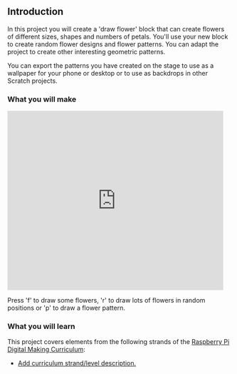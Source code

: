 ## Introduction

In this project you will create a 'draw flower' block that can create flowers of different sizes, shapes and numbers of petals. You'll use your new block to create random flower designs and flower patterns. You can adapt the project to create other interesting geometric patterns. 

You can export the patterns you have created on the stage to use as a wallpaper for your phone or desktop or to use as backdrops in other Scratch projects. 

### What you will make

<div class="scratch-preview">
  <iframe allowtransparency="true" width="485" height="402" src="https://scratch.mit.edu/projects/embed/173379316/?autostart=false" frameborder="0"></iframe>
</div>

Press 'f' to draw some flowers,  'r' to draw lots of flowers in random positions or 'p' to draw a flower pattern. 

### What you will learn

This project covers elements from the following strands of the [Raspberry Pi Digital Making Curriculum](http://rpf.io/curriculum):

+ [Add curriculum strand/level description.](https://www.raspberrypi.org/curriculum/strand/level)
